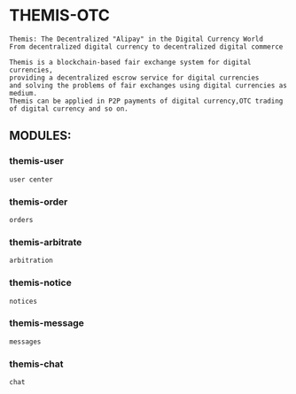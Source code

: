 # THEMIS-OTC
```
Themis: The Decentralized "Alipay" in the Digital Currency World
From decentralized digital currency to decentralized digital commerce

Themis is a blockchain-based fair exchange system for digital currencies,
providing a decentralized escrow service for digital currencies
and solving the problems of fair exchanges using digital currencies as medium.
Themis can be applied in P2P payments of digital currency,OTC trading of digital currency and so on.
```
## MODULES:
### themis-user 
```
user center
```

### themis-order 
```
orders 
```

### themis-arbitrate 
```
arbitration
```

### themis-notice 
```
notices
```

### themis-message 
```
messages
```

### themis-chat 
```
chat
```
